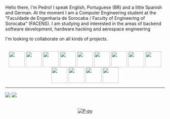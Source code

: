 <p align="left"> 
Hello there, I'm Pedro! I speak English, Portuguese (BR) and a little Spanish and German. At the moment I am a Computer Engineering student at the "Faculdade de Engenharia de Sorocaba / Faculty of Engineering of Sorocaba" (FACENS). I am studying and interested in the areas of backend software development, hardware hacking and aerospace engineering
</p>
<p align="left">I'm looking to collaborate on all kinds of projects.</p>

<div align="center" style="display: inline-block">
  <br>
  <img align="center" height="50" width="50" src="https://cdn.jsdelivr.net/gh/devicons/devicon@latest/icons/arduino/arduino-original.svg" />
  <img align="center" height="50" width="50" src="https://cdn.jsdelivr.net/gh/devicons/devicon@latest/icons/c/c-original.svg" />
  <img align="center" height="50" width="50" src="https://cdn.jsdelivr.net/gh/devicons/devicon@latest/icons/cplusplus/cplusplus-original.svg" />
  <img align="center" height="50" width="50" src="https://cdn.jsdelivr.net/gh/devicons/devicon@latest/icons/docker/docker-original-wordmark.svg" />
  <img align="center" height="50" width="50" src="https://cdn.jsdelivr.net/gh/devicons/devicon@latest/icons/flask/flask-original-wordmark.svg" />
  <img align="center" height="50" width="50" src="https://cdn.jsdelivr.net/gh/devicons/devicon@latest/icons/git/git-original-wordmark.svg" />
  <img align="center" height="50" width="50" src="https://cdn.jsdelivr.net/gh/devicons/devicon@latest/icons/intellij/intellij-original.svg" />
  <img align="center" height="50" width="50" src="https://cdn.jsdelivr.net/gh/devicons/devicon@latest/icons/java/java-original-wordmark.svg" />
  <img align="center" height="50" width="50" src="https://cdn.jsdelivr.net/gh/devicons/devicon@latest/icons/kotlin/kotlin-original.svg" />
  <img align="center" height="50" width="50" src="https://cdn.jsdelivr.net/gh/devicons/devicon@latest/icons/postgresql/postgresql-original-wordmark.svg" />
  <img align="center" height="50" width="50" src="https://cdn.jsdelivr.net/gh/devicons/devicon@latest/icons/python/python-original.svg" />
  <img align="center" height="50" width="50" src="https://cdn.jsdelivr.net/gh/devicons/devicon@latest/icons/sqlalchemy/sqlalchemy-original-wordmark.svg" />
  <img align="center" height="50" width="50" src="https://cdn.jsdelivr.net/gh/devicons/devicon@latest/icons/swagger/swagger-original.svg" />
  <br/>
</div>
<hr>
<div align="center" style="display: inline-block"> 
  <a href="mailto:pedrosalviano170@gmail.com" target="_blank"><img src="https://img.shields.io/badge/Gmail-D14836?style=for-the-badge&logo=gmail&logoColor=white" target="_blank"></a>
  <a href="https://www.linkedin.com/in/pedro-s-3742b7211/" target="_blank"><img src="https://img.shields.io/badge/LinkedIn-0077B5?style=for-the-badge&logo=linkedin&logoColor=white" target="_blank"></a>
</div>
<p align="center">
  <br>
  <a href="https://P-py.github.io" align = "center">
    <img aling="center" src="https://github-readme-stats.vercel.app/api/top-langs/?username=P-py&hide=html,css&layout=compact" alt = "P-py" /> 
  </a>
</p>
